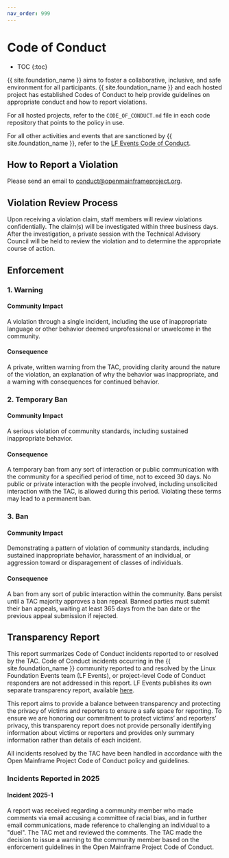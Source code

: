 ```yaml
---
nav_order: 999
---
```


# Code of Conduct

* TOC
{:toc}

{{ site.foundation_name }} aims to foster a collaborative, inclusive, and safe environment for all participants. {{ site.foundation_name }} and each hosted project has established Codes of Conduct to help provide guidelines on appropriate conduct and how to report violations.

For all hosted projects, refer to the `CODE_OF_CONDUCT.md` file in each code repository that points to the policy in use.

For all other activities and events that are sanctioned by {{ site.foundation_name }}, refer to the [LF Events Code of Conduct](https://events.linuxfoundation.org/about/code-of-conduct/).

## How to Report a Violation

Please send an email to [conduct@openmainframeproject.org](mailto:conduct@openmainframeproject.org).

## Violation Review Process

Upon receiving a violation claim, staff members will review violations confidentially.  The claim(s) will be investigated within three business days.  After the investigation, a private session with the Technical Advisory Council will be held to review the violation and to determine the appropriate course of action.

## Enforcement

### 1. Warning

#### Community Impact

A violation through a single incident, including the use of inappropriate language or other behavior deemed unprofessional or unwelcome in the community.

#### Consequence

A private, written warning from the TAC, providing clarity around the nature of the violation, an explanation of why the behavior was inappropriate, and a warning with consequences for continued behavior.

### 2. Temporary Ban

#### Community Impact

A serious violation of community standards, including sustained inappropriate behavior.

#### Consequence

A temporary ban from any sort of interaction or public communication with the community for a specified period of time, not to exceed 30 days. No public or private interaction with the people involved, including unsolicited interaction with the TAC, is allowed during this period. Violating these terms may lead to a permanent ban.

### 3. Ban

#### Community Impact

Demonstrating a pattern of violation of community standards, including sustained inappropriate behavior, harassment of an individual, or aggression toward or disparagement of classes of individuals.

#### Consequence

A ban from any sort of public interaction within the community. Bans persist until a TAC majority approves a ban repeal. Banned parties must submit their ban appeals, waiting at least 365 days from the ban date or the previous appeal submission if rejected.

## Transparency Report

This report summarizes Code of Conduct incidents reported to or resolved by the TAC. Code of Conduct incidents occurring in the {{ site.foundation_name }} community reported to and resolved by the Linux Foundation Events team (LF Events), or project-level Code of Conduct responders are not addressed in this report. LF Events publishes its own separate transparency report, available [here](https://www.linuxfoundation.org/blog/blog/linux-foundation-events-code-of-conduct-transparency-report-2021-event-summary).

This report aims to provide a balance between transparency and protecting the privacy of victims and reporters to ensure a safe space for reporting. To ensure we are honoring our commitment to protect victims’ and reporters’ privacy, this transparency report does not provide personally identifying information about victims or reporters and provides only summary information rather than details of each incident.

All incidents resolved by the TAC have been handled in accordance with the Open Mainframe Project Code of Conduct policy and guidelines.

### Incidents Reported in 2025

#### Incident 2025-1

A report was received regarding a community member who made comments via email accusing a committee of racial bias, and in further email communications, made reference to challenging an individual to a "duel". The TAC met and reviewed the comments. The TAC made the decision to issue a warning to the community member based on the enforcement guidelines in the Open Mainframe Project Code of Conduct.
